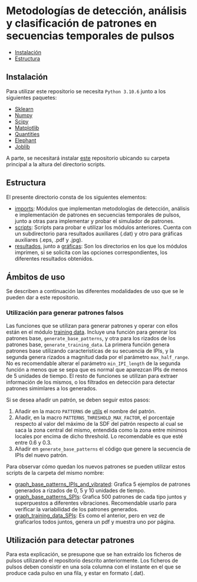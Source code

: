 # Metodologías de detección, análisis y clasificación de patrones en secuencias temporales de pulsos
* [Instalación](#Instalación)
* [Estructura](#Estructura)

## Instalación
Para utilizar este repositorio se necesita `Python 3.10.6` junto a los siguientes paquetes:
* [Sklearn](https://scikit-learn.org/stable/install.html)
* [Numpy](https://numpy.org/install/)
* [Scipy](https://scipy.org/install/)
* [Matplotlib](https://matplotlib.org/stable/users/installing/index.html)
* [Quantities](https://pypi.org/project/quantities/)
* [Elephant](https://elephant.readthedocs.io/en/v0.7.0/install.html)
* [Joblib](https://joblib.readthedocs.io/en/stable/)

A parte, se necesitará instalar [este](https://github.com/angellareo/bio-utils) repositorio ubicando su carpeta principal a la altura del directorio scripts.

## Estructura
El presente directorio consta de los siguientes elementos:
* [imports](imnports/): Módulos que implementan metodologías de detección, análisis e implementación de patrones en secuencias temporales de pulsos, junto a otras para implementar y probar el simulador de patrones.
* [scripts](scripts/): Scripts para probar e utilizar los módulos anteriores. Cuenta con un subdirectorio para resultados auxiliares (.dat) y otro para gráficas auxiliares (.eps, .pdf y .jpg).
* [resultados](resultados/), junto a [gráficas](graficas/): Son los directorios en los que los módulos imprimen, si se solicita con las opciones correspondientes, los diferentes resultados obtenidos.

## Ámbitos de uso
Se describen a continuación las diferentes modalidades de uso que se le pueden dar a este repositorio.

### Utilización para generar patrones falsos
Las funciones que se utilizan para generar patrones y operar con ellos están en el módulo [training data](imports/training_data.py). Incluye una función para generar los patrones base, `generate_base_patterns`, y otra para los rizados de los patrones base, `generate_training_data`. La primera función genera patrones base utilizando características de su secuencia de IPIs, y la segunda genera rizados a magnitud dada por el parámetro `max_half_range`. No es recomendable alterar el parámetro `min_IPI_length` de la segunda función a menos que se sepa que es normal que aparezcan IPIs de menos de 5 unidades de tiempo. El resto de funciones se utilizan para extraer información de los mismos, o los filtrados en detección para detectar patrones simimlares a los generados.

Si se desea añadir un patrón, se deben seguir estos pasos:
1. Añadir en la macro `PATTERNS` de [utils](imports/support/utils.py) el nombre del patrón.
2. Añadir, en la macro `PATTERNS_THRESHOLD_MAX_FACTOR`, el porcentaje respecto al valor del máximo de la SDF del patrón respecto al cual se saca la zona central del mismo, entendida como la zona entre mínimos locales por encima de dicho threshold. Lo recomendable es que esté entre 0.6 y 0.3.
3. Añadir en `generate_base_patterns` el código que genere la secuencia de IPIs del nuevo patrón.

Para observar cómo quedan los nuevos patrones se pueden utilizar estos scripts de la carpeta del mismo nombre:
* [graph_base_patterns_IPIs_and_vibrated](scripts/graph_base_patterns_IPIs_and_vibrated.py): Grafica 5 ejemplos de patrones generados a rizados de 0, 5 y 10 unidades de tiempo.
* [graph_base_patterns_SPIs](scripts/graph_base_patterns_SPIs.py): Grafica 500 patrones de cada tipo juntos y superpuestos a diferentes vibraciones. Recomendable usarlo para verificar la variabilidad de los patrones generados.
* [graph_training_data_SPIs](scripts/graph_training_data_SPIs.py): Es como el anterior, pero en vez de graficarlos todos juntos, genera un pdf y muestra uno por página.

## Utilización para detectar patrones
Para esta explicación, se presupone que se han extraído los ficheros de pulsos utilizando el repositorio descrito anteriormente. Los ficheros de pulsos deben consistir en una sola columna con el instante en el que se produce cada pulso en una fila, y estar en formato (.dat). 
